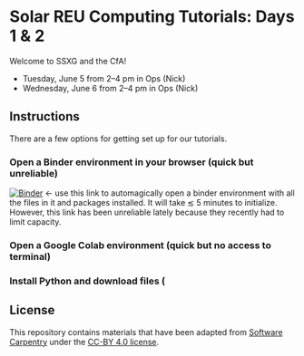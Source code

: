 # Solar REU Computing Tutorials: Days 1 & 2

Welcome to SSXG and the CfA!

 - Tuesday, June 5 from 2–4 pm in Ops (Nick)
 - Wednesday, June 6 from 2–4 pm in Ops (Nick)

## Instructions

There are a few options for getting set up for our tutorials.

### Open a Binder environment in your browser (quick but unreliable)

[![Binder](https://mybinder.org/badge_logo.svg)](https://mybinder.org/v2/gh/namurphy/SolarREUTutorial/HEAD) ← use this link to automagically open a binder environment with all the files in it and packages installed. It will take ≲ 5 minutes to initialize. However, this link has been unreliable lately because they recently had to limit capacity.

### Open a Google Colab environment (quick but no access to terminal)

### Install Python and download files (

## License

This repository contains materials that have been adapted from [Software Carpentry](https://software-carpentry.org/) under the [CC-BY 4.0 license](https://software-carpentry.org/license/).
